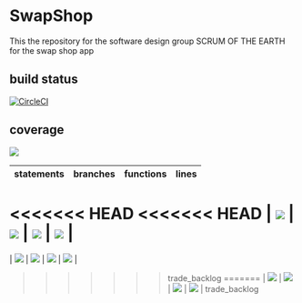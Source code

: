 # SwapShop
This the repository for the software design group SCRUM OF THE EARTH for the swap shop app

## build status 
[![CircleCI](https://dl.circleci.com/status-badge/img/gh/SCRUM-OF-THE-EARTH/SwapShop/tree/main.svg?style=svg)](https://dl.circleci.com/status-badge/redirect/gh/SCRUM-OF-THE-EARTH/SwapShop/tree/main)

## coverage
![](https://img.shields.io/badge/Coverage-88%25-83A603.svg?prefix=$coverage$)

| statements  |  branches |  functions |  lines  |
|---|---|---|---|
<<<<<<< HEAD
<<<<<<< HEAD
| ![](https://img.shields.io/badge/Coverage-98%25-83A603.svg?prefix=$statements$)  | ![](https://img.shields.io/badge/Coverage-89%25-83A603.svg?prefix=$branches$)  | ![](https://img.shields.io/badge/Coverage-95%25-83A603.svg?prefix=$functions$) | ![](https://img.shields.io/badge/Coverage-98%25-83A603.svg?prefix=$lines$) |
=======
| ![](https://img.shields.io/badge/Coverage-96%25-83A603.svg?prefix=$statements$)  | ![](https://img.shields.io/badge/Coverage-84%25-83A603.svg?prefix=$branches$)  | ![](https://img.shields.io/badge/Coverage-93%25-83A603.svg?prefix=$functions$) | ![](https://img.shields.io/badge/Coverage-96%25-83A603.svg?prefix=$lines$) |
>>>>>>> trade_backlog
=======
| ![](https://img.shields.io/badge/Coverage-94%25-83A603.svg?prefix=$statements$)  | ![](https://img.shields.io/badge/Coverage-78%25-5A7302.svg?prefix=$branches$)  | ![](https://img.shields.io/badge/Coverage-87%25-83A603.svg?prefix=$functions$) | ![](https://img.shields.io/badge/Coverage-95%25-83A603.svg?prefix=$lines$) |
>>>>>>> trade_backlog
